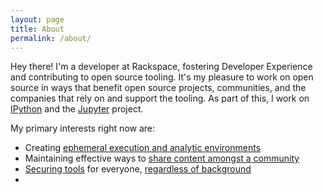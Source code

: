 ```yaml
---
layout: page
title: About
permalink: /about/
---
```


Hey there! I'm a developer at Rackspace, fostering Developer Experience and contributing to open source tooling. It's my pleasure to work on open source in ways that benefit open source projects, communities, and the companies that rely on and support the tooling. As part of this, I work on [IPython](http://ipython.org) and the [Jupyter](http://jupyter.org) project.

My primary interests right now are:

* Creating [ephemeral execution and analytic environments](https://github.com/jupyter/tmpnb)
* Maintaining effective ways to [share content amongst a community](http://nbviewer.ipython.org)
* [Securing tools](https://speakerdeck.com/rgbkrk/one-weird-kernel-trick-hijacking-ipython-websockets) for everyone, [regardless of background](https://speakerdeck.com/rgbkrk/is-this-your-pipe-hijacking-the-build-pipeline)
* 

